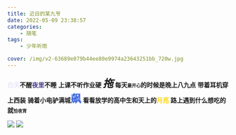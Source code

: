 ```yaml
---
title: 近日的某九爷
date: 2022-05-09 23:38:57
categories:
	- 随笔
tags:
	- 少年听雨

cover: /img/v2-63689e079b44ee80e9974a23643251bb_720w.jpg
---
```


**<font color=Lavender>白天</font>不醒<font color=	DarkSlateBlue>夜里</font>不睡**
**上课不听作业硬 *<font size =5>拖</font>***
**每天<font size=1>最开心</font>的时候是晚上八九点**
**带着耳机穿上西装**
**骑着小电驴满城<font size =5 color =RoyalBlue>飙</font>**
**看看放学的高中生和天上的<font color=	Gold>月亮</font>**
**路上遇到什么想吃的就<font size =1>恰夜宵</font>**

![](https://api2.mubu.com/v3/document_image/1652111074694b540.jpg)
![](https://api2.mubu.com/v3/document_image/1652111074691cd1c.jpg)